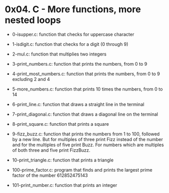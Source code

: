 # 0x04. C - More functions, more nested loops
* 0-isupper.c: function that checks for uppercase character

* 1-isdigit.c: function that checks for a digit (0 through 9)


* 2-mul.c: function that multiplies two integers

* 3-print_numbers.c: function that prints the numbers, from 0 to 9

* 4-print_most_numbers.c: function that prints the numbers, from 0 to 9 excluding 2 and 4

* 5-more_numbers.c: function that prints 10 times the numbers, from 0 to 14

* 6-print_line.c: function that draws a straight line in the terminal

* 7-print_diagonal.c: function that draws a diagonal line on the terminal

* 8-print_square.c: function that prints a square

* 9-fizz_buzz.c: function that prints the numbers from 1 to 100, followed by a new line. But for multiples of three print Fizz instead of the number and for the multiples of five print Buzz. For numbers which are multiples of both three and five print FizzBuzz.

* 10-print_triangle.c: function that prints a triangle

* 100-prime_factor.c: program that finds and prints the largest prime factor of the number 612852475143

* 101-print_number.c: function that prints an integer
